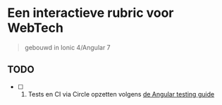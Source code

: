 # Een interactieve rubric voor WebTech
>gebouwd in Ionic 4/Angular 7

## TODO

- [ ] 1. Tests en CI via Circle opzetten volgens [de Angular testing guide](https://angular.io/guide/testing)